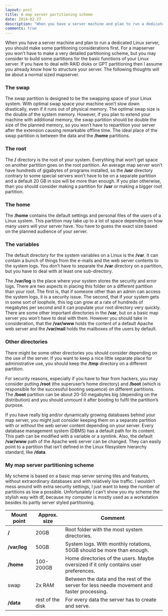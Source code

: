 ```yaml
---
layout: post
title: A map server partitioning scheme
date: 2014-02-27
description: "When you have a server machine and plan to run a dedicated Linux server, you should make some partitioning considerations first. For a mapserver you won’t have to make a very detailed partitioning scheme, but you may consider to build some partitions for the basic functions of your Linux server. If you have to deal with RAID disks or GPT partitioning then I assume you already know how to structure your server. The following thoughts will be about a normal sized mapserver."
comments: true
---
```

When you have a server machine and plan to run a dedicated Linux server, you should make some partitioning considerations first. For a mapserver you won’t have to make a very detailed partitioning scheme, but you may consider to build some partitions for the basic functions of your Linux server. If you have to deal with RAID disks or GPT partitioning then I assume you already know how to structure your server. The following thoughts will be about a normal sized mapserver.

### The swap

The swap partition is designed to be the swapping space of your Linux system. With optimal swap space your machine won’t slow down drastically, even if it runs out of physical memory. The optimal swap size is the double of the system memory. However, if you plan to extend your machine with additional memory, the swap partition should be double the size of the planned memory, so you won’t have to repartition your server after the extension causing remarkable offline time. The ideal place of the swap partition is between the data and the **/home** partitions.

### The root

The **/** directory is the root of your system. Everything that won’t get space on another partition goes on the root partition. An average map server won’t have hundreds of gigabytes of programs installed, so the **/usr** directory contrary to some special servers won’t have to be on a separate partition and a default 20 GB in size will be more than enough. If you plan otherwise, than you should consider making a partition for **/usr** or making a bigger root partition.

### The home

The **/home** contains the default settings and personal files of the users of a Linux system. This partition may take up to a lot of space depending on how many users will your server have. You have to guess the exact size based on the planned audience of your server.

### The variables

The default directory for the system variables on a Linux is the **/var**. It can contain a bunch of things from the e-mails and the web server contents to the system logs. You don’t have to separate the **/var** directory on a partition, but you have to deal with at least one sub-directory.

The **/var/log** is the place where your system stores the security and error logs. There are two aspects in placing this folder on a different partition than your root. The first is, that if someone other than an admin can access the system logs, it is a security issue. The second, that if your system gets in some sort of loophole, this log can grow at a rate of hundreds of megabytes per second and it can populate your root directory very quickly. There are some other important directories in the **/var**, but on a basic map server you won’t have to deal with them. However you should take in consideration, that the **/var/www** holds the content of a default Apache web server and the **/var/mail** holds the mailboxes of the users by default.

### Other directories

There might be some other directories you should consider depending on the use of the server. If you want to keep a nice little separate place for administrative use, you should keep the **/tmp** directory on a different partition.

For security reasons, especially if you have to fear from hackers, you may consider putting **/root** (the superuser’s home directory) and **/boot** (which is responsible for the successful booting sequence) on different partitions. The **/boot** partition can be about 20-50 megabytes big (depending on the distribution) and you should unmount it after booting to fulfil the partition’s purpose.

If you have really big and/or dynamically growing databases behind your map server, you might just consider keeping them on a separate partition with or without the web server content depending on your server. Every database management system (DBMS) has a default path for its content. This path can be modified with a variable or a symlink. Also, the default **/var/www** path of the Apache web server can be changed. They can easily point to a partition that isn’t defined in the Linux filesystem hierarchy standard, like **/data**.

### My map server partitioning scheme

My scheme is based on a basic map server serving tiles and features, without extraordinary databases and with relatively low traffic. I wouldn’t mess around with extra security settings, I just want to keep the number of partitions as low a possible. Unfortunately I can’t show you my scheme the stylish way with df, because my computer is mostly used as a workstation besides its partly server styled partitioning.

Mount point | Approx. size | Comment
---|---|---
**/** | 20GB | Root folder with the most system directories.
**/var/log** | 50GB | System logs. With monthly rotations, 50GB should be more than enough.
**/home** | 100-200GB | Home directories of the users. Maybe oversized if it only contains user preferences.
swap | 2x RAM | Between the data and the rest of the server for less needle movement and faster processing.
**/data** | rest of the disk | For every data the server has to create and serve.

